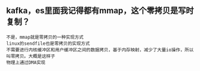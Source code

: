 ## kafka，es里面我记得都有mmap，这个零拷贝是写时复制？
    不是，mmap就是零拷贝的一种实现方式
    linux的sendfile也是零拷贝的实现方式
    不需要进行内核缓冲区和用户缓冲区之间的数据拷贝，基于内存映射，减少了大量io操作，所以叫零拷贝。大概是这样子
    物理上通过DMA实现